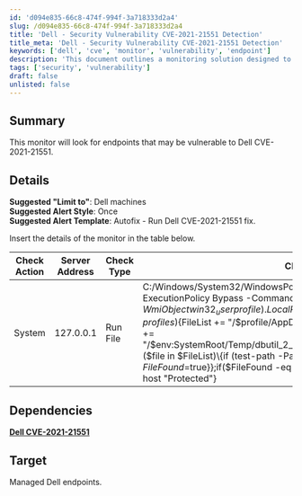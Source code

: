 ```yaml
---
id: 'd094e835-66c8-474f-994f-3a718333d2a4'
slug: /d094e835-66c8-474f-994f-3a718333d2a4
title: 'Dell - Security Vulnerability CVE-2021-21551 Detection'
title_meta: 'Dell - Security Vulnerability CVE-2021-21551 Detection'
keywords: ['dell', 'cve', 'monitor', 'vulnerability', 'endpoint']
description: 'This document outlines a monitoring solution designed to identify Dell endpoints that may be vulnerable to CVE-2021-21551. It includes suggested configurations for alerting and a detailed check action to assess vulnerability status.'
tags: ['security', 'vulnerability']
draft: false
unlisted: false
---
```


## Summary

This monitor will look for endpoints that may be vulnerable to Dell CVE-2021-21551.

## Details

**Suggested "Limit to"**: Dell machines  
**Suggested Alert Style**: Once  
**Suggested Alert Template**: Autofix - Run Dell CVE-2021-21551 fix.

Insert the details of the monitor in the table below.

| Check Action | Server Address | Check Type | Check Value                                                                                                                                                                                                                                                                                                                                                                                                                                                                                                                   | Comparator       | Interval      | Result     |
| ------------ | -------------- | ---------- | ----------------------------------------------------------------------------------------------------------------------------------------------------------------------------------------------------------------------------------------------------------------------------------------------------------------------------------------------------------------------------------------------------------------------------------------------------------------------------------------------------------------------------- | ---------------- | ------------- | ---------- |
| System       | 127.0.0.1      | Run File   | C:/Windows/System32/WindowsPowerShell/v1.0/powershell.exe -ExecutionPolicy Bypass -Command "$Profiles=(Get-WmiObject win32_userprofile).LocalPath;$FileList=@();foreach ($profile in $profiles)\{$FileList += "/$profile/AppData/Local/Temp/dbutil_2_3.sys/"};$FileList += "/$env:SystemRoot/Temp/dbutil_2_3.sys/";$FileFound=$false;$Errors=$false;foreach ($file in $FileList)\{if (test-path -PathType Leaf "$file")\{ $FileFound=$true}};if($FileFound -eq 'True')\{write-host "Vulnerable"}else\{write-host "Protected"} | Does Not Contain | 3600 (1 hour) | Vulnerable |

## Dependencies

[**Dell CVE-2021-21551**](/docs/84a317a3-51ef-427d-b31a-e729ef0dc39d)

## Target

Managed Dell endpoints.



